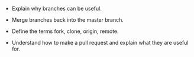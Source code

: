 - Explain why branches can be useful.
- Merge branches back into the master branch.

- Define the terms fork, clone, origin, remote.
- Understand how to make a pull request and explain what they are useful for.